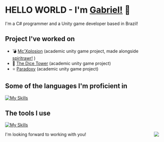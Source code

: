 **<h1> HELLO WORLD - I'm [Gabriel!](https://www.linkedin.com/in/gabriel-lucas-couto-santos-9983592b3/) :metal:</h1>**
<p>I'm a C# programmer and a Unity game developer based in Brazil!</p>

**<h2>Project I've worked on</h2>**
* :bomb: [Mc'Xplosion](https://drive.google.com/drive/folders/1j3zoV5jJeWd0vb3aMgJXel94e3J9HzBa?usp=sharing) (academic unity game project, made alongside [spiritrawr!](https://github.com/spiritrawr) )
* :game_die: [The Dice Tower](https://drive.google.com/file/d/1T_CY_Yvc6zse3X6yvfUp-aYPoqnrpuj8/view?usp=sharing) (academic unity game project)
* :star: [Paradoxy](https://paradoxygroup.itch.io/paradoxy) (academic unity game project)

**<h2>Some of the languages I'm proficient in</h2>**
[![My Skills](https://skillicons.dev/icons?i=cs,html,css)](https://skillicons.dev)

**<h2>The tools I use</h2>**
[![My Skills](https://skillicons.dev/icons?i=visualstudio,mysql,unity,vscode,blender)](https://skillicons.dev)

<p>I'm looking forward to working with you!<img align="right" src="https://web.archive.org/web/20090903073236im_/http://geocities.com/whoisceres2/bota.gif" /></p>

